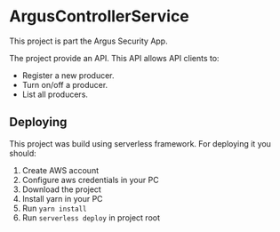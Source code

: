 # ArgusControllerService
This project is part the Argus Security App. 

The project provide an API. This API allows API clients to:
 * Register a new producer.
 * Turn on/off a producer.
 * List all producers.
 
 ## Deploying
 This project was build using serverless framework. For deploying it you should:
 1) Create AWS account
 2) Configure aws credentials in your PC
 3) Download the project
 4) Install yarn in your PC
 5) Run ``yarn install``
 6) Run ``serverless deploy`` in project root
